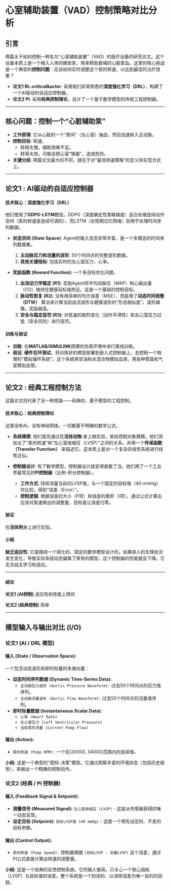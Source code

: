 # 心室辅助装置（VAD）控制策略对比分析

## 引言

两篇关于如何控制一种名为“心室辅助装置”（VAD）的医疗设备的研究论文。这个设备本质上是一个植入人体的微型泵，用来帮助衰竭的心脏泵血。这里的核心挑战是一个典型的**控制问题**：应该如何实时调整这个泵的转速，以达到最佳的治疗效果？

*   **论文1 RL-critical&actor**: 采用我们非常熟悉的**深度强化学习（DRL）**，构建了一个AI驱动的自适应控制器。
*   **论文2 PI**: 采用**经典控制理论**，设计了一个基于数学模型的传统工程控制器。

---

## 核心问题：控制一个“心脏辅助泵”

*   **工作原理**: 它从心脏的一个“房间”（左心室）抽血，然后加速射入主动脉。
*   **控制目标**: 转速。
    *   转得太慢，辅助效果不足。
    *   转得太快，可能会把心室“吸瘪”，造成危险。
*   **关键分歧**: 两篇论文最大的不同，就在于对“最佳转速策略”的定义和实现方式上。

---

## 论文1 : AI驱动的自适应控制器

#### **技术核心：深度强化学习（DRL）**

他们使用了**DDPG-LSTM**模型。DDPG（深度确定性策略梯度）适合处理连续动作空间（泵的转速是连续可调的），而LSTM（长短期记忆网络）则用于处理时间序列数据。

*   **状态空间 (State Space)**: Agent的输入信息非常丰富，是一个多模态的时间序列数据集。
    1.  **主动脉压力和流量的波形**: 50个时间点的完整波形数据。
    2.  **其他关键指标**: 包括实时的左心室压力、心率。

*   **奖励函数 (Reward Function)**: 一个多目标优化问题。
    1.  **血流动力学稳定 (R1)**: 奖励Agent将平均动脉压（MAP）和心输出量（CO）维持在健康目标值附近。这是一个基础的控制目标。
    2.  **脉动性恢复 (R2)**: 没有用简单的均方误差（MSE），而是用了**动态时间规整（DTW）** 算法来计算当前血流波形与健康波形的“形态相似度”。波形越像，奖励越高。
    3.  **安全与稳定惩罚 (R3)**: 对泵速的剧烈变化（动作平滑性）和左心室压力过低（安全风险）进行惩罚。

#### **训练与验证**

*   **训练**: 在**MATLAB/SIMULINK**搭建的仿真环境中进行离线训练。
*   **验证**: **硬件在环测试**。将训练好的模型部署到嵌入式控制器上，去控制一个物理的“模拟循环系统”。这个系统用甘油和水混合物模拟血液，用各种管路和气室模拟血管。

---

## 论文2 : 经典工程控制方法

这篇论文则代表了另一种思路——经典的、基于模型的工程控制。

#### **技术核心：经典控制理论**

这里没有AI，没有神经网络，一切都基于明确的数学公式。

*   **系统建模**: 他们首先通过在**活体动物** 身上做实验，来给控制对象建模。他们测绘出了“泵的转速”和“左心室收缩压（LVSP）”之间的关系，并用一个**传递函数（Transfer Function）** 来描述它。这本质上是对一个复杂非线性系统进行线性近似。

*   **控制器设计**: 有了数学模型，控制器设计就变得直截了当。他们用了一个工业界最常见的**PI控制器**（比例-积分控制器）。
    *   **工作方式**: 持续测量当前的LVSP值，与一个固定的目标值（40 mmHg）作比较，得到“误差（Error）”。
    *   **控制逻辑**: 根据误差的大小（P项）和误差的累积（I项），通过公式计算出应该对泵速做出的调整量，目标是让误差归零。

#### **验证**

在**活体狗**身上进行实验。

#### **小结**

**缺乏适应性**: 它是围绕一个简化的、固定的数学模型设计的。如果病人的生理状况发生变化，导致实际系统动态偏离了原有的模型，这个控制器的性能就会下降。它无法自主学习和适应。

---

#### **结论**

**论文1 (AI控制)** 适应性和性能上限优

**论文2 (经典控制)** 简单

---

## 模型输入与输出对比 (I/O)

### 论文1 (AI / DRL 模型)

#### 输入 (State / Observation Space):
一个包含动态波形和即时标量的多维向量：
*   **动态时间序列数据 (Dynamic Time-Series Data):**
    *   `主动脉压力波形 (Aortic Pressure Waveform):` 过去50个时间点的压力值序列。
    *   `主动脉流量波形 (Aortic Flow Waveform):` 过去50个时间点的流量值序列。
*   **即时标量数据 (Instantaneous Scalar Data):**
    *   `心率 (Heart Rate)`
    *   `左心室压力 (Left Ventricular Pressure)`
    *   `当前泵的流量 (Current Pump Flow)`

#### 输出 (Action):
*   `泵的转速 (Pump RPM):` 一个在[20000, 34000]范围内的连续值。

**小结:** 这是一个典型的“感知-决策”模型。它通过观察丰富的环境状态（包括历史趋势），来做出一个精确的控制动作。

### 论文2 (经典 / PI 控制器)

#### 输入 (Feedback Signal & Setpoint):
*   **测量信号 (Measured Signal):** `左心室收缩压 (LVSP)` - 这是从传感器获得的唯一动态反馈。
*   **设定目标 (Setpoint):** `目标LVSP值 (40 mmHg)` - 这是一个预先设定的、不变的目标参数。

#### 输出 (Control Output):
*   `泵的转速 (Pump Speed):` 控制器根据 `(目标LVSP - 测量LVSP)` 这个误差，通过PI公式直接计算出转速的调整量。

**小结:** 这是一个经典的反馈控制系统。它的输入极简，只关心一个核心指标（LVSP）与目标值的误差。整个系统是一个封闭的、以消除误差为唯一目的的回路。